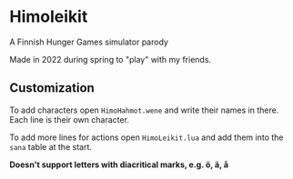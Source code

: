 # Himoleikit
A Finnish Hunger Games simulator parody

Made in 2022 during spring to "play" with my friends.

## Customization
To add characters open `HimoHahmot.wene` and write their names in there. Each line is their own character.

To add more lines for actions open `HimoLeikit.lua` and add them into the `sana` table at the start.

**Doesn't support letters with diacritical marks, e.g. ö, ä, å**
